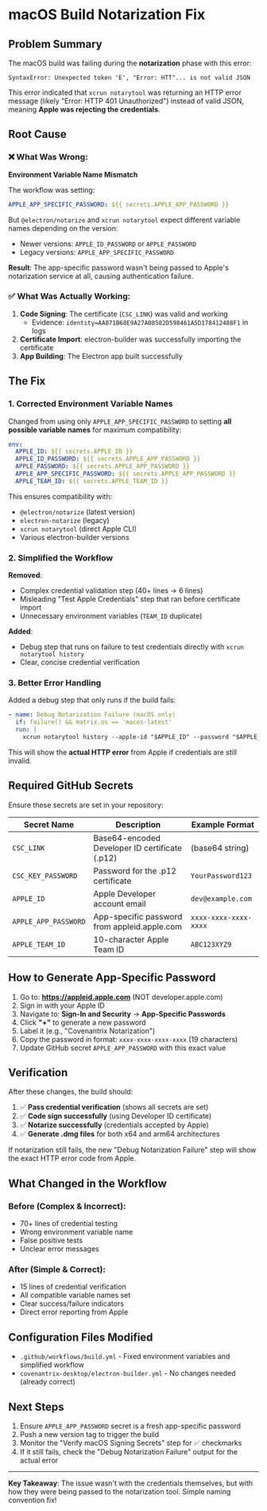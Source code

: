 # macOS Build Notarization Fix

## Problem Summary

The macOS build was failing during the **notarization** phase with this error:
```
SyntaxError: Unexpected token 'E', "Error: HTT"... is not valid JSON
```

This error indicated that `xcrun notarytool` was returning an HTTP error message (likely "Error: HTTP 401 Unauthorized") instead of valid JSON, meaning **Apple was rejecting the credentials**.

## Root Cause

### ❌ What Was Wrong:

**Environment Variable Name Mismatch**

The workflow was setting:
```yaml
APPLE_APP_SPECIFIC_PASSWORD: ${{ secrets.APPLE_APP_PASSWORD }}
```

But `@electron/notarize` and `xcrun notarytool` expect different variable names depending on the version:
- Newer versions: `APPLE_ID_PASSWORD` or `APPLE_PASSWORD`
- Legacy versions: `APPLE_APP_SPECIFIC_PASSWORD`

**Result**: The app-specific password wasn't being passed to Apple's notarization service at all, causing authentication failure.

### ✅ What Was Actually Working:

1. **Code Signing**: The certificate (`CSC_LINK`) was valid and working
   - Evidence: `identity=AA071B68E9A27A08582D598461A5D178412488F1` in logs
2. **Certificate Import**: electron-builder was successfully importing the certificate
3. **App Building**: The Electron app built successfully

## The Fix

### 1. Corrected Environment Variable Names

Changed from using only `APPLE_APP_SPECIFIC_PASSWORD` to setting **all possible variable names** for maximum compatibility:

```yaml
env:
  APPLE_ID: ${{ secrets.APPLE_ID }}
  APPLE_ID_PASSWORD: ${{ secrets.APPLE_APP_PASSWORD }}
  APPLE_PASSWORD: ${{ secrets.APPLE_APP_PASSWORD }}
  APPLE_APP_SPECIFIC_PASSWORD: ${{ secrets.APPLE_APP_PASSWORD }}
  APPLE_TEAM_ID: ${{ secrets.APPLE_TEAM_ID }}
```

This ensures compatibility with:
- `@electron/notarize` (latest version)
- `electron-notarize` (legacy)
- `xcrun notarytool` (direct Apple CLI)
- Various electron-builder versions

### 2. Simplified the Workflow

**Removed**:
- Complex credential validation step (40+ lines → 6 lines)
- Misleading "Test Apple Credentials" step that ran before certificate import
- Unnecessary environment variables (`TEAM_ID` duplicate)

**Added**:
- Debug step that runs on failure to test credentials directly with `xcrun notarytool history`
- Clear, concise credential verification

### 3. Better Error Handling

Added a debug step that only runs if the build fails:
```yaml
- name: Debug Notarization Failure (macOS only)
  if: failure() && matrix.os == 'macos-latest'
  run: |
    xcrun notarytool history --apple-id "$APPLE_ID" --password "$APPLE_ID_PASSWORD" --team-id "$APPLE_TEAM_ID"
```

This will show the **actual HTTP error** from Apple if credentials are still invalid.

## Required GitHub Secrets

Ensure these secrets are set in your repository:

| Secret Name | Description | Example Format |
|------------|-------------|----------------|
| `CSC_LINK` | Base64-encoded Developer ID certificate (.p12) | (base64 string) |
| `CSC_KEY_PASSWORD` | Password for the .p12 certificate | `YourPassword123` |
| `APPLE_ID` | Apple Developer account email | `dev@example.com` |
| `APPLE_APP_PASSWORD` | App-specific password from appleid.apple.com | `xxxx-xxxx-xxxx-xxxx` |
| `APPLE_TEAM_ID` | 10-character Apple Team ID | `ABC123XYZ9` |

## How to Generate App-Specific Password

1. Go to: **https://appleid.apple.com** (NOT developer.apple.com)
2. Sign in with your Apple ID
3. Navigate to: **Sign-In and Security** → **App-Specific Passwords**
4. Click **"+"** to generate a new password
5. Label it (e.g., "Covenantrix Notarization")
6. Copy the password in format: `xxxx-xxxx-xxxx-xxxx` (19 characters)
7. Update GitHub secret `APPLE_APP_PASSWORD` with this exact value

## Verification

After these changes, the build should:

1. ✅ **Pass credential verification** (shows all secrets are set)
2. ✅ **Code sign successfully** (using Developer ID certificate)
3. ✅ **Notarize successfully** (credentials accepted by Apple)
4. ✅ **Generate .dmg files** for both x64 and arm64 architectures

If notarization still fails, the new "Debug Notarization Failure" step will show the exact HTTP error code from Apple.

## What Changed in the Workflow

### Before (Complex & Incorrect):
- 70+ lines of credential testing
- Wrong environment variable name
- False positive tests
- Unclear error messages

### After (Simple & Correct):
- 15 lines of credential verification
- All compatible variable names set
- Clear success/failure indicators
- Direct error reporting from Apple

## Configuration Files Modified

- `.github/workflows/build.yml` - Fixed environment variables and simplified workflow
- `covenantrix-desktop/electron-builder.yml` - No changes needed (already correct)

## Next Steps

1. Ensure `APPLE_APP_PASSWORD` secret is a fresh app-specific password
2. Push a new version tag to trigger the build
3. Monitor the "Verify macOS Signing Secrets" step for ✅ checkmarks
4. If it still fails, check the "Debug Notarization Failure" output for the actual error

---

**Key Takeaway**: The issue wasn't with the credentials themselves, but with how they were being passed to the notarization tool. Simple naming convention fix!

